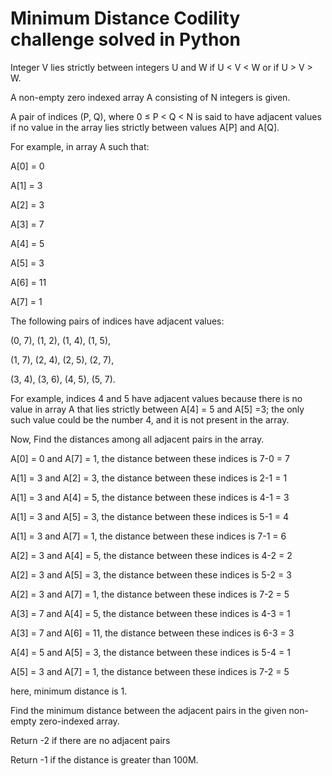 # Minimum Distance Codility challenge solved in Python

Integer V lies strictly between integers U and W if U < V < W or if U > V > W.

A non-empty zero indexed array A consisting of N integers is given.

A pair of indices (P, Q), where 0 ≤ P < Q < N is said to have adjacent values if no value in the array lies strictly between values A[P] and A[Q].

For example, in array A such that:

A[0] = 0

A[1] = 3

A[2] = 3

A[3] = 7

A[4] = 5

A[5] = 3

A[6] = 11

A[7] = 1


The following pairs of indices have adjacent values:

(0, 7),   (1, 2),   (1, 4),   (1, 5),   

(1, 7),   (2, 4),   (2, 5),   (2, 7),

(3, 4),   (3, 6),   (4, 5),   (5, 7).


For example,  indices 4 and 5 have adjacent values because there is no value in array A that lies strictly between
A[4] = 5 and A[5] =3; the only such value could be the number 4, and it is not present in the array.

Now, Find the distances among all adjacent pairs in the array.

A[0] = 0 and A[7] = 1, the distance between these indices is 7-0 = 7

A[1] = 3 and A[2] = 3, the distance between these indices is 2-1 = 1

A[1] = 3 and A[4] = 5, the distance between these indices is 4-1 = 3

A[1] = 3 and A[5] = 3, the distance between these indices is 5-1 = 4

A[1] = 3 and A[7] = 1, the distance between these indices is 7-1 = 6

A[2] = 3 and A[4] = 5, the distance between these indices is 4-2 = 2

A[2] = 3 and A[5] = 3, the distance between these indices is 5-2 = 3

A[2] = 3 and A[7] = 1, the distance between these indices is 7-2 = 5

A[3] = 7 and A[4] = 5, the distance between these indices is 4-3 = 1

A[3] = 7 and A[6] = 11, the distance between these indices is 6-3 = 3

A[4] = 5 and A[5] = 3, the distance between these indices is 5-4 = 1

A[5] = 3 and A[7] = 1, the distance between these indices is 7-2 = 5


here, minimum distance is 1.

Find the minimum distance between the adjacent pairs in the given non-empty zero-indexed array.

Return -2 if there are no adjacent pairs

Return -1 if the distance is greater than 100M.

